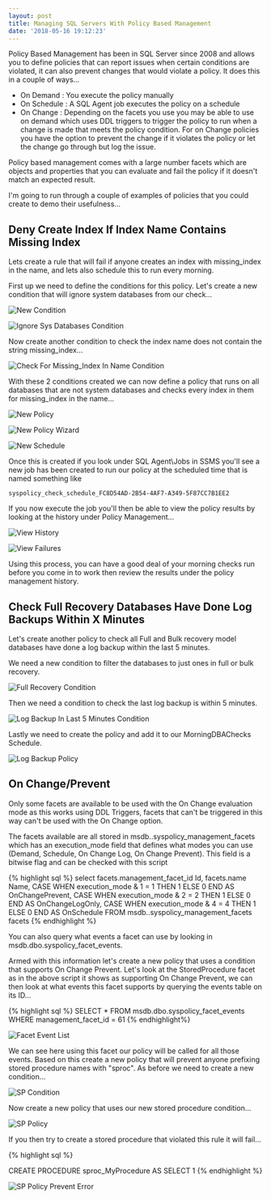 ```yaml
---
layout: post
title: Managing SQL Servers With Policy Based Management
date: '2018-05-16 19:12:23'
---
```

Policy Based Management has been in SQL Server since 2008 and allows you to define policies that can report issues when certain conditions are violated, it can also prevent changes that would violate a policy. It does this in a couple of ways...

- On Demand : You execute the policy manually
- On Schedule : A SQL Agent job executes the policy on a schedule
- On Change : Depending on the facets you use you may be able to use on demand which uses DDL triggers to trigger the policy to run when a change is made that meets the policy condition. For on Change policies you have the option to prevent the change if it violates the policy or let the change go through but log the issue. 

Policy based management comes with a large number facets which are objects and properties that you can evaluate and fail the policy if it doesn't match an expected result.

I'm going to run through a couple of examples of policies that you could create to demo their usefulness... 

## Deny Create Index If Index Name Contains Missing Index ##
Lets create a rule that will fail if anyone creates an index with missing_index in the name, and lets also schedule this to run every morning.

First up we need to define the conditions for this policy. Let's create a new condition that will ignore system databases from our check...

![New Condition]({{site.url}}/content/images/2018-policy-based-management/new-condition.png)

![Ignore Sys Databases Condition]({{site.url}}/content/images/2018-policy-based-management/ignore-system-databases.PNG)

Now create another condition to check the index name does not contain the string missing_index...

![Check For Missing_Index In Name Condition]({{site.url}}/content/images/2018-policy-based-management/new-condition-wizard.PNG)

With these 2 conditions created we can now define a policy that runs on all databases that are not system databases and checks every index in them for missing_index in the name...

![New Policy]({{site.url}}/content/images/2018-policy-based-management/new-policy.png)

![New Policy Wizard]({{site.url}}/content/images/2018-policy-based-management/new-policy-wizard.PNG)

![New Schedule]({{site.url}}/content/images/2018-policy-based-management/new-schedule.PNG)

Once this is created if you look under SQL Agent\Jobs in SSMS you'll see a new job has been created to run our policy at the scheduled time that is named something like

    syspolicy_check_schedule_FC8D54AD-2B54-4AF7-A349-5F87CC7B1EE2

If you now execute the job you'll then be able to view the policy results by looking at the history under Policy Management...

![View History]({{site.url}}/content/images/2018-policy-based-management/view-history.png)

![View Failures]({{site.url}}/content/images/2018-policy-based-management/failures.PNG)

Using this process, you can have a good deal of your morning checks run before you come in to work then review the results under the policy management history.

## Check Full Recovery Databases Have Done Log Backups Within X Minutes ##
Let's create another policy to check all Full and Bulk recovery model databases have done a log backup within the last 5 minutes. 

We need a new condition to filter the databases to just ones in full or bulk recovery.

![Full Recovery Condition]({{site.url}}/content/images/2018-policy-based-management/is-full-or-bulk-condition.PNG)

Then we need a condition to check the last log backup is within 5 minutes. 

![Log Backup In Last 5 Minutes Condition]({{site.url}}/content/images/2018-policy-based-management/log-backup-condition.PNG)

Lastly we need to create the policy and add it to our MorningDBAChecks Schedule.

![Log Backup Policy]({{site.url}}/content/images/2018-policy-based-management/log-backup-policy.PNG)

## On Change/Prevent ##
Only some facets are available to be used with the On Change evaluation mode as this works using DDL Triggers, facets that can't be triggered in this way can't be used with the On Change option.

The facets available are all stored in msdb..syspolicy_management_facets which has an execution_mode field that defines what modes you can use (Demand, Schedule, On Change Log, On Change Prevent). This field is a bitwise flag and can be checked with this script

{% highlight sql %}
select 
	facets.management_facet_id Id,
	facets.name Name,
	CASE WHEN execution_mode & 1 = 1 THEN 1 ELSE 0 END AS OnChangePrevent,
	CASE WHEN execution_mode & 2 = 2 THEN 1 ELSE 0 END AS OnChangeLogOnly,
	CASE WHEN execution_mode & 4 = 4 THEN 1 ELSE 0 END AS OnSchedule
FROM
	msdb..syspolicy_management_facets facets
{% endhighlight %}

You can also query what events a facet can use by looking in msdb.dbo.syspolicy_facet_events. 

Armed with this information let's create a new policy that uses a condition that supports On Change Prevent. Let's look at the StoredProcedure facet as in the above script it shows as supporting On Change Prevent, we can then look at what events this facet supports by querying the events table on its ID...

{% highlight sql %}
SELECT * FROM msdb.dbo.syspolicy_facet_events WHERE management_facet_id = 61
{% endhighlight%}

![Facet Event List]({{site.url}}/content/images/2018-policy-based-management/facet-events.PNG)

We can see here using this facet our policy will be called for all those events. Based on this create a new policy that will prevent anyone prefixing stored procedure names with "sproc". As before we need to create a new condition...

![SP Condition]({{site.url}}/content/images/2018-policy-based-management/sp-condition.PNG)

Now create a new policy that uses our new stored procedure condition...

![SP Policy]({{site.url}}/content/images/2018-policy-based-management/sp-policy.PNG)

If you then try to create a stored procedure that violated this rule it will fail...

{% highlight sql %}

CREATE PROCEDURE sproc_MyProcedure
AS
SELECT 1 
{% endhighlight %}

![SP Policy Prevent Error]({{site.url}}/content/images/2018-policy-based-management/error.PNG)

